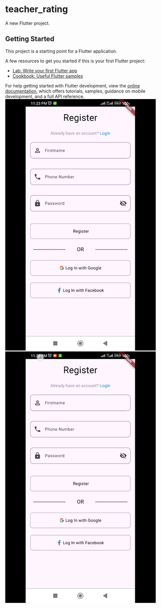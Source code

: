 # teacher_rating

A new Flutter project.

## Getting Started

This project is a starting point for a Flutter application.

A few resources to get you started if this is your first Flutter project:

- [Lab: Write your first Flutter app](https://docs.flutter.dev/get-started/codelab)
- [Cookbook: Useful Flutter samples](https://docs.flutter.dev/cookbook)

For help getting started with Flutter development, view the
[online documentation](https://docs.flutter.dev/), which offers tutorials,
samples, guidance on mobile development, and a full API reference.
![Alt text](assets/screenrecords/internship1-ezgif.com-video-to-gif-converter.gif)
![Alt text](assets/screenrecords/internship2-ezgif.com-video-to-gif-converter.gif)

